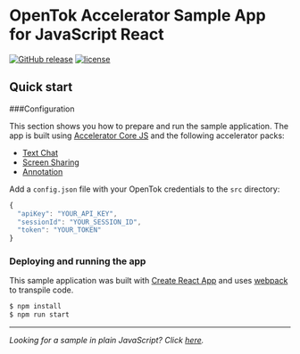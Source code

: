 # OpenTok Accelerator Sample App for JavaScript React
[![GitHub release](https://img.shields.io/github/release/opentok/accelerator-sample-apps-js.svg)](./README.md)
[![license](https://img.shields.io/github/license/opentok/accelerator-sample-apps-js.svg)](./LICENSE)

## Quick start


###Configuration

This section shows you how to prepare and run the sample application. The app is built using [Accelerator Core JS](https://github.com/opentok/accelerator-core-js) and the following accelerator packs:

 - [Text Chat](https://www.npmjs.com/package/opentok-text-chat)
 - [Screen Sharing](https://www.npmjs.com/package/opentok-screen-sharing)
 - [Annotation](https://www.npmjs.com/package/opentok-annotation)

Add a `config.json` file with your OpenTok credentials to the `src` directory:
```javascript
{
  "apiKey": "YOUR_API_KEY",
  "sessionId": "YOUR_SESSION_ID",
  "token": "YOUR_TOKEN"
}
```

### Deploying and running the app
This sample application was built with [Create React App](https://github.com/facebookincubator/create-react-app) and uses [webpack](https://webpack.github.io/) to transpile code.
```javascript
$ npm install
$ npm run start
```


----------


*Looking for a sample in plain JavaScript? Click [here](https://github.com/opentok/accelerator-core-js/tree/master/vanilla-js-sample-app).*